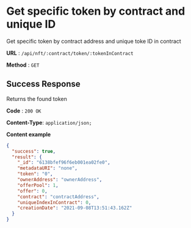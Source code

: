 # Get specific token by contract and unique ID

Get specific token by contract address and unique toke ID in contract

**URL** : `/api/nft/:contract/token/:tokenInContract`

**Method** : `GET`

## Success Response

Returns the found token

**Code** : `200 OK`

**Content-Type**: `application/json;`

**Content example**

```json
{
  "success": true,
  "result": {
    "_id": "6138bfef96f6eb001ea02fe0",
    "metadataURI": "none",
    "token": "0",
    "ownerAddress": "ownerAddress",
    "offerPool": 1,
    "offer": 0,
    "contract": "contractAddress",
    "uniqueIndexInContract": 0,
    "creationDate": "2021-09-08T13:51:43.162Z"
  }
}
```
